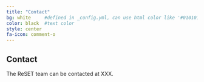 ```yaml
---
title: "Contact"
bg: white     #defined in _config.yml, can use html color like '#010101'
color: black  #text color
style: center
fa-icon: comment-o
---
```


## Contact
The ReSET team can be contacted at XXX.

